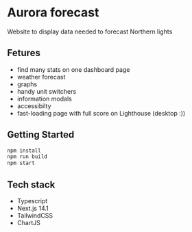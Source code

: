 # Aurora forecast

Website to display data needed to forecast Northern lights

## Fetures

-   find many stats on one dashboard page
-   weather forecast
-   graphs
-   handy unit switchers
-   information modals
-   accessibilty
-   fast-loading page with full score on Lighthouse (desktop :))

## Getting Started

```bash
npm install
npm run build
npm start
```

## Tech stack

-   Typescript
-   Next.js 14.1
-   TailwindCSS
-   ChartJS
